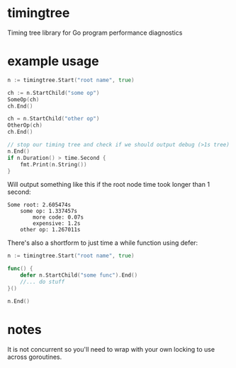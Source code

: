 # timingtree
Timing tree library for Go program performance diagnostics

# example usage
```go
n := timingtree.Start("root name", true)

ch := n.StartChild("some op")
SomeOp(ch)
ch.End()

ch = n.StartChild("other op")
OtherOp(ch)
ch.End()

// stop our timing tree and check if we should output debug (>1s tree)
n.End()
if n.Duration() > time.Second {
	fmt.Print(n.String())	
}
```
Will output something like this if the root node time took longer than 1 second:

	Some root: 2.605474s
		some op: 1.337457s
			more code: 0.07s
			expensive: 1.2s
		other op: 1.267011s

There's also a shortform to just time a while function using defer:

```go
n := timingtree.Start("root name", true)

func() {
	defer n.StartChild("some func").End()
	//... do stuff
}()

n.End()
```

# notes
It is not concurrent so you'll need to wrap with your own locking to use across goroutines.